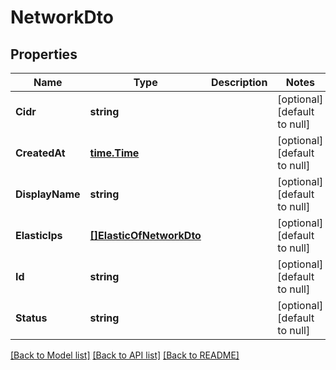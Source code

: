 # NetworkDto

## Properties
Name | Type | Description | Notes
------------ | ------------- | ------------- | -------------
**Cidr** | **string** |  | [optional] [default to null]
**CreatedAt** | [**time.Time**](time.Time.md) |  | [optional] [default to null]
**DisplayName** | **string** |  | [optional] [default to null]
**ElasticIps** | [**[]ElasticOfNetworkDto**](ElasticOfNetworkDto.md) |  | [optional] [default to null]
**Id** | **string** |  | [optional] [default to null]
**Status** | **string** |  | [optional] [default to null]

[[Back to Model list]](../README.md#documentation-for-models) [[Back to API list]](../README.md#documentation-for-api-endpoints) [[Back to README]](../README.md)


